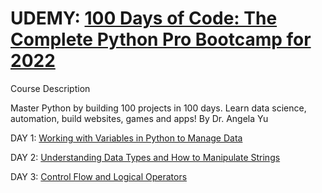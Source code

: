 # UDEMY: [100 Days of Code: The Complete Python Pro Bootcamp for 2022](https://www.udemy.com/course/100-days-of-code/)
Course Description 

Master Python by building 100 projects in 100 days. Learn data science, automation, build websites, games and apps! By Dr. Angela Yu

DAY 1: [Working with Variables in Python to Manage Data](https://github.com/snurliza/Udemy-100DaysOfPython/tree/main/Day%201)

DAY 2: [Understanding Data Types and How to Manipulate Strings](https://github.com/snurliza/Udemy-100DaysOfPython/tree/main/Day%202)

DAY 3: [Control Flow and Logical Operators]()
